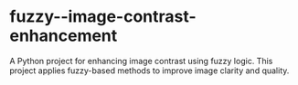 # fuzzy--image-contrast-enhancement
A Python project for enhancing image contrast using fuzzy logic. This project applies fuzzy-based methods to improve image clarity and quality.
